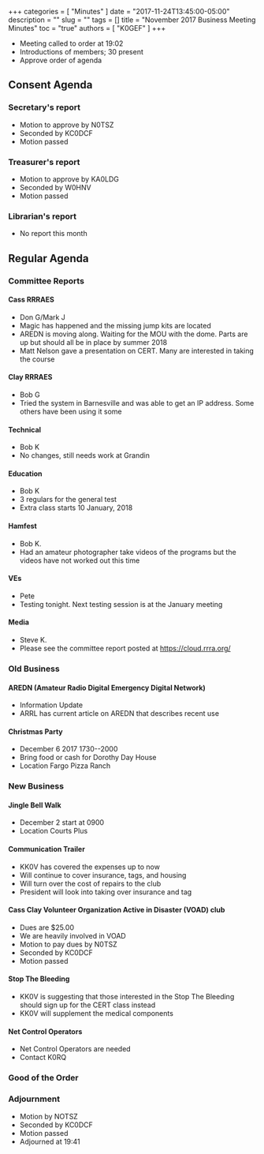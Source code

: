 +++
categories = [ "Minutes" ]
date = "2017-11-24T13:45:00-05:00"
description = ""
slug = ""
tags = []
title = "November 2017 Business Meeting Minutes"
toc = "true"
authors = [ "K0GEF" ]
+++
* Meeting called to order at 19:02 
* Introductions of members; 30 present
* Approve order of agenda
<!--more-->
	
## Consent Agenda 

### Secretary's report
* Motion to approve by N0TSZ
* Seconded by KC0DCF
* Motion passed

### Treasurer's report
* Motion to approve by KA0LDG
* Seconded by W0HNV
* Motion passed

### Librarian's report
* No report this month

## Regular Agenda

### Committee Reports 

#### Cass RRRAES
* Don G/Mark J
* Magic has happened and the missing jump kits are located
* AREDN is moving along. Waiting for the MOU with the dome. Parts are up but should all be in place by summer 2018
* Matt Nelson gave a presentation on CERT. Many are interested in taking the course

#### Clay RRRAES
* Bob G
* Tried the system in Barnesville and was able to get an IP address. Some others have been using it some

#### Technical
* Bob K
* No changes, still needs work at Grandin

#### Education
* Bob K
* 3 regulars for the general test
* Extra class starts 10 January, 2018

#### Hamfest
* Bob K.
* Had an amateur photographer take videos of the programs but the videos have not worked out this time

#### VEs
* Pete
* Testing tonight.  Next testing session is at the January meeting

#### Media
* Steve K.
* Please see the committee report posted at https://cloud.rrra.org/

### Old Business

#### AREDN (Amateur Radio Digital Emergency Digital Network)
* Information Update
* ARRL has current article on AREDN that describes recent use

#### Christmas Party
* December 6 2017 1730--2000
* Bring food or cash for Dorothy Day House
* Location Fargo Pizza Ranch

### New Business

#### Jingle Bell Walk
* December 2 start at 0900
* Location Courts Plus

#### Communication Trailer
* KK0V has covered the expenses up to now
* Will continue to cover insurance, tags, and housing
* Will turn over the cost of repairs to the club
* President will look into taking over insurance and tag

#### Cass Clay Volunteer Organization Active in Disaster (VOAD) club
* Dues are $25.00
* We are heavily involved in VOAD
* Motion to pay dues by N0TSZ 
* Seconded by KC0DCF
* Motion passed

#### Stop The Bleeding
* KK0V is suggesting that those interested in the Stop The Bleeding should sign up for the CERT class instead
* KK0V will supplement the medical components

#### Net Control Operators
* Net Control Operators are needed
* Contact K0RQ

### Good of the Order

### Adjournment
* Motion by NOTSZ
* Seconded by KC0DCF
* Motion passed
* Adjourned at 19:41

